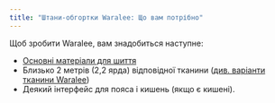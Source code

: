 ```yaml
---
title: "Штани-обгортки Waralee: Що вам потрібно"
---
```


Щоб зробити Waralee, вам знадобиться наступне:

- [Основні матеріали для шиття](/docs/sewing/basic-sewing-supplies)
- Близько 2 метрів (2,2 ярда) відповідної тканини ([див. варіанти тканини Waralee](/docs/patterns/waralee/fabric/))
- Деякий інтерфейс для пояса і кишень (якщо є кишені).
